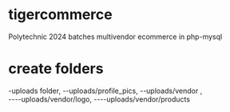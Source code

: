 # tigercommerce
Polytechnic 2024 batches multivendor ecommerce in php-mysql

# create folders
-uploads folder, 
--uploads/profile_pics, 
--uploads/vendor ,  
----uploads/vendor/logo, 
----uploads/vendor/products
